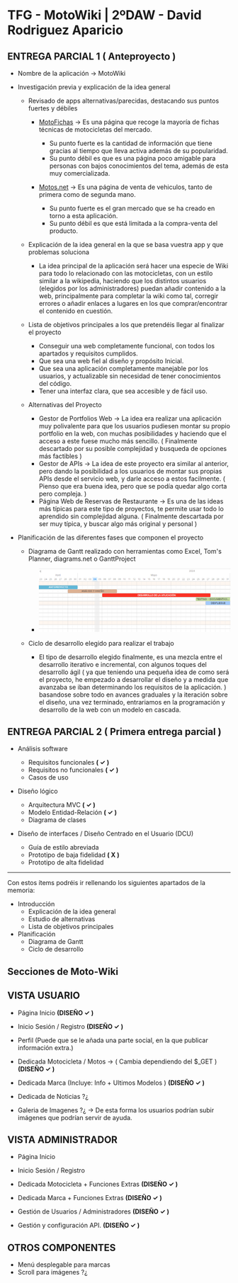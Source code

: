 
# TFG - MotoWiki | 2ºDAW - David Rodriguez Aparicio


## ENTREGA PARCIAL 1 ( Anteproyecto )

- Nombre de la aplicación -> MotoWiki
  
- Investigación previa y explicación de la idea general
    
    - Revisado de apps alternativas/parecidas, destacando sus puntos fuertes y débiles
        -  [MotoFichas](https://www.motofichas.com/) -> Es una página que recoge la mayoría de fichas técnicas de motocicletas del mercado.
           - Su punto fuerte es la cantidad de información que tiene gracias al tiempo que lleva activa además de su popularidad.
           - Su punto débil es que es una página poco amigable para personas con bajos conocimientos del tema, además de esta muy comercializada.

        -  [Motos.net](https://motos.coches.net/) -> Es una página de venta de vehiculos, tanto de primera como de segunda mano.
           -  Su punto fuerte es el gran mercado que se ha creado en torno a esta aplicación.
           -  Su punto débil es que está limitada a la compra-venta del producto.
    
    - Explicación de la idea general en la que se basa vuestra app y que problemas soluciona
        -  La idea principal de la aplicación  será hacer una especie de Wiki para todo lo relacionado con las motocicletas, con un estilo similar a la wikipedia, haciendo que los distintos usuarios (elegidos por los administradores) puedan añadir contenido a la web, principalmente para completar la wiki como tal, corregir errores o añadir enlaces a lugares en los que comprar/encontrar el contenido en cuestión.
    
    
    - Lista de objetivos principales a los que pretendéis llegar al finalizar el proyecto
        - Conseguir una web completamente funcional, con todos los apartados y requisitos cumplidos.
        - Que sea una web fiel al diseño y propósito Inicial.
        - Que sea una aplicación completamente manejable por los usuarios, y actualizable sin necesidad de tener conocimientos del código.
        - Tener una interfaz clara, que sea accesible y de fácil uso.
  
    - Alternativas del Proyecto
      - Gestor de Portfolios Web -> La idea era realizar una aplicación muy polivalente para que los usuarios pudiesen montar su propio portfolio en la web, con muchas posibilidades y haciendo que el acceso a este fuese mucho más sencillo. ( Finalmente descartado por su posible complejidad y busqueda de opciones más factibles )
      - Gestor de APIs -> La idea de este proyecto era similar al anterior, pero dando la posibilidad a los usuarios de montar sus propias APIs desde el servicio web, y darle acceso a estos facilmente. ( Pienso que era buena idea, pero que se podía quedar algo corta pero compleja. )
      - Página Web de Reservas de Restaurante -> Es una de las ideas más típicas para este tipo de proyectos, te permite usar todo lo aprendido sin complejidad alguna. ( Finalmente descartada por ser muy típica, y buscar algo más original y personal )
  

- Planificación de las diferentes fases que componen el proyecto
    - Diagrama de Gantt realizado con herramientas como Excel, Tom's Planner, diagrams.net o GanttProject
        - ![diagramaGant](./Planificacion/Diagrama%20Gant.png)
    
    - Ciclo de desarrollo elegido para realizar el trabajo
        - El tipo de desarrollo elegido finalmente, es una mezcla entre el desarrollo iterativo e incremental, con algunos toques del desarrollo ágil ( ya que teniendo una pequeña idea de como será el proyecto, he empezado a desarrollar el diseño y a medida que avanzaba se iban determinando los requisitos de la aplicación. ) basandose sobre todo en avances graduales y la iteración sobre el diseño, una vez terminado, entrariamos en la programación y desarrollo de la web con un modelo en cascada.
  
    
  

## ENTREGA PARCIAL 2 ( Primera entrega parcial )

- Análisis software
    - Requisitos funcionales  **( ✓ )**
    - Requisitos no funcionales **( ✓ )**
    - Casos de uso
  

- Diseño lógico
    - Arquitectura MVC **( ✓ )**
    - Modelo Entidad-Relación **( ✓ )**
    - Diagrama de clases
  
  
- Diseño de interfaces / Diseño Centrado en el Usuario (DCU)
    - Guía de estilo abreviada
    - Prototipo de baja fidelidad **( X )**
    - Prototipo de alta fidelidad 


-------------------------------------------------------------------------------

Con estos ítems podréis ir rellenando los siguientes apartados de la memoria:
- Introducción
    - Explicación de la idea general
    - Estudio de alternativas
    - Lista de objetivos principales
- Planificación
    - Diagrama de Gantt
    - Ciclo de desarrollo




  




## Secciones de Moto-Wiki

## VISTA USUARIO

- Página Inicio  **(DISEÑO ✓ )**

- Inicio Sesión / Registro **(DISEÑO ✓ )**

- Perfil (Puede que se le añada una parte social, en la que publicar información extra.)

- Dedicada Motocicleta / Motos -> ( Cambia dependiendo del $_GET ) **(DISEÑO ✓ )**

- Dedicada Marca (Incluye: Info + Ultimos Modelos ) **(DISEÑO ✓ )**
  
- Dedicada de Noticias ?¿
  
- Galeria de Imagenes ?¿ -> De esta forma los usuarios podrían subir imágenes que podrían servir de ayuda.

<!-- Habra mucho juego con las consultas SQL para las busquedas. -->

## VISTA ADMINISTRADOR

- Página Inicio

- Inicio Sesión / Registro 

- Dedicada Motocicleta + Funciones Extras **(DISEÑO ✓ )**
  
- Dedicada Marca + Funciones Extras **(DISEÑO ✓ )**

- Gestión de Usuarios / Administradores **(DISEÑO ✓ )**

- Gestión y configuración API. **(DISEÑO ✓ )**


## OTROS COMPONENTES 

- Menú desplegable para marcas 
- Scroll para imágenes ?¿